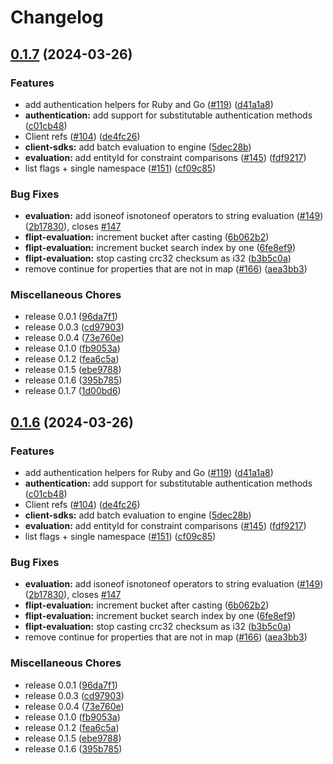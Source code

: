 # Changelog

## [0.1.7](https://github.com/flipt-io/flipt-client-sdks/compare/flipt-evaluation-v0.0.3...flipt-evaluation-v0.1.7) (2024-03-26)


### Features

* add authentication helpers for Ruby and Go ([#119](https://github.com/flipt-io/flipt-client-sdks/issues/119)) ([d41a1a8](https://github.com/flipt-io/flipt-client-sdks/commit/d41a1a82082ea5e5066055b3c731034542e00e16))
* **authentication:** add support for substitutable authentication methods ([c01cb48](https://github.com/flipt-io/flipt-client-sdks/commit/c01cb4859d4e51a7f04eaa46ca36256c81f69a3c))
* Client refs ([#104](https://github.com/flipt-io/flipt-client-sdks/issues/104)) ([de4fc26](https://github.com/flipt-io/flipt-client-sdks/commit/de4fc265872fb8e6b20a39ef026324501763341d))
* **client-sdks:** add batch evaluation to engine ([5dec28b](https://github.com/flipt-io/flipt-client-sdks/commit/5dec28bdd62d97080f53004e022dc196ae0959a3))
* **evaluation:** add entityId for constraint comparisons ([#145](https://github.com/flipt-io/flipt-client-sdks/issues/145)) ([fdf9217](https://github.com/flipt-io/flipt-client-sdks/commit/fdf921761fb0a2ef2a5661f58b0a569ace50a886))
* list flags + single namespace ([#151](https://github.com/flipt-io/flipt-client-sdks/issues/151)) ([cf09c85](https://github.com/flipt-io/flipt-client-sdks/commit/cf09c857a851c70aea97bccc9a159c4c7b5540a0))


### Bug Fixes

* **evaluation:** add isoneof isnotoneof operators to string evaluation ([#149](https://github.com/flipt-io/flipt-client-sdks/issues/149)) ([2b17830](https://github.com/flipt-io/flipt-client-sdks/commit/2b178307b334335c026853d257b8d37c3c5ef023)), closes [#147](https://github.com/flipt-io/flipt-client-sdks/issues/147)
* **flipt-evaluation:** increment bucket after casting ([6b062b2](https://github.com/flipt-io/flipt-client-sdks/commit/6b062b28b3a2417c55f8c088b5f141c1659a81c1))
* **flipt-evaluation:** increment bucket search index by one ([6fe8ef9](https://github.com/flipt-io/flipt-client-sdks/commit/6fe8ef9b716799c1b6c4dbd73dd570b71540d0f0))
* **flipt-evaluation:** stop casting crc32 checksum as i32 ([b3b5c0a](https://github.com/flipt-io/flipt-client-sdks/commit/b3b5c0a4bef8c2a260f16b49559fd14a488ddf9e))
* remove continue for properties that are not in map ([#166](https://github.com/flipt-io/flipt-client-sdks/issues/166)) ([aea3bb3](https://github.com/flipt-io/flipt-client-sdks/commit/aea3bb31a28e8bb1c9aa53cbd7ad55662d5cec1d))


### Miscellaneous Chores

* release 0.0.1 ([96da7f1](https://github.com/flipt-io/flipt-client-sdks/commit/96da7f1b8ab04c7eaba8d5093f0e67af2e967e13))
* release 0.0.3 ([cd97903](https://github.com/flipt-io/flipt-client-sdks/commit/cd979032e1844f162a0317f50e9bed0a5570bfcc))
* release 0.0.4 ([73e760e](https://github.com/flipt-io/flipt-client-sdks/commit/73e760e1df5255f642e15865e3bf38f3b7af2d27))
* release 0.1.0 ([fb9053a](https://github.com/flipt-io/flipt-client-sdks/commit/fb9053aeb21538b8ccb85dd67518e07a45c2f1b6))
* release 0.1.2 ([fea6c5a](https://github.com/flipt-io/flipt-client-sdks/commit/fea6c5a894cb2f138dbf1bb3badc855f2910e7a4))
* release 0.1.5 ([ebe9788](https://github.com/flipt-io/flipt-client-sdks/commit/ebe9788ff57c0230bb6b66f692dc44e7bbdbf14b))
* release 0.1.6 ([395b785](https://github.com/flipt-io/flipt-client-sdks/commit/395b785961b44d2d49a36b242e6bf9b1ff1c2c70))
* release 0.1.7 ([1d00bd6](https://github.com/flipt-io/flipt-client-sdks/commit/1d00bd6114ebe0844d6744898253aca9540a7053))

## [0.1.6](https://github.com/flipt-io/flipt-client-sdks/compare/flipt-evaluation-v0.0.3...flipt-evaluation-v0.1.6) (2024-03-26)


### Features

* add authentication helpers for Ruby and Go ([#119](https://github.com/flipt-io/flipt-client-sdks/issues/119)) ([d41a1a8](https://github.com/flipt-io/flipt-client-sdks/commit/d41a1a82082ea5e5066055b3c731034542e00e16))
* **authentication:** add support for substitutable authentication methods ([c01cb48](https://github.com/flipt-io/flipt-client-sdks/commit/c01cb4859d4e51a7f04eaa46ca36256c81f69a3c))
* Client refs ([#104](https://github.com/flipt-io/flipt-client-sdks/issues/104)) ([de4fc26](https://github.com/flipt-io/flipt-client-sdks/commit/de4fc265872fb8e6b20a39ef026324501763341d))
* **client-sdks:** add batch evaluation to engine ([5dec28b](https://github.com/flipt-io/flipt-client-sdks/commit/5dec28bdd62d97080f53004e022dc196ae0959a3))
* **evaluation:** add entityId for constraint comparisons ([#145](https://github.com/flipt-io/flipt-client-sdks/issues/145)) ([fdf9217](https://github.com/flipt-io/flipt-client-sdks/commit/fdf921761fb0a2ef2a5661f58b0a569ace50a886))
* list flags + single namespace ([#151](https://github.com/flipt-io/flipt-client-sdks/issues/151)) ([cf09c85](https://github.com/flipt-io/flipt-client-sdks/commit/cf09c857a851c70aea97bccc9a159c4c7b5540a0))


### Bug Fixes

* **evaluation:** add isoneof isnotoneof operators to string evaluation ([#149](https://github.com/flipt-io/flipt-client-sdks/issues/149)) ([2b17830](https://github.com/flipt-io/flipt-client-sdks/commit/2b178307b334335c026853d257b8d37c3c5ef023)), closes [#147](https://github.com/flipt-io/flipt-client-sdks/issues/147)
* **flipt-evaluation:** increment bucket after casting ([6b062b2](https://github.com/flipt-io/flipt-client-sdks/commit/6b062b28b3a2417c55f8c088b5f141c1659a81c1))
* **flipt-evaluation:** increment bucket search index by one ([6fe8ef9](https://github.com/flipt-io/flipt-client-sdks/commit/6fe8ef9b716799c1b6c4dbd73dd570b71540d0f0))
* **flipt-evaluation:** stop casting crc32 checksum as i32 ([b3b5c0a](https://github.com/flipt-io/flipt-client-sdks/commit/b3b5c0a4bef8c2a260f16b49559fd14a488ddf9e))
* remove continue for properties that are not in map ([#166](https://github.com/flipt-io/flipt-client-sdks/issues/166)) ([aea3bb3](https://github.com/flipt-io/flipt-client-sdks/commit/aea3bb31a28e8bb1c9aa53cbd7ad55662d5cec1d))


### Miscellaneous Chores

* release 0.0.1 ([96da7f1](https://github.com/flipt-io/flipt-client-sdks/commit/96da7f1b8ab04c7eaba8d5093f0e67af2e967e13))
* release 0.0.3 ([cd97903](https://github.com/flipt-io/flipt-client-sdks/commit/cd979032e1844f162a0317f50e9bed0a5570bfcc))
* release 0.0.4 ([73e760e](https://github.com/flipt-io/flipt-client-sdks/commit/73e760e1df5255f642e15865e3bf38f3b7af2d27))
* release 0.1.0 ([fb9053a](https://github.com/flipt-io/flipt-client-sdks/commit/fb9053aeb21538b8ccb85dd67518e07a45c2f1b6))
* release 0.1.2 ([fea6c5a](https://github.com/flipt-io/flipt-client-sdks/commit/fea6c5a894cb2f138dbf1bb3badc855f2910e7a4))
* release 0.1.5 ([ebe9788](https://github.com/flipt-io/flipt-client-sdks/commit/ebe9788ff57c0230bb6b66f692dc44e7bbdbf14b))
* release 0.1.6 ([395b785](https://github.com/flipt-io/flipt-client-sdks/commit/395b785961b44d2d49a36b242e6bf9b1ff1c2c70))
